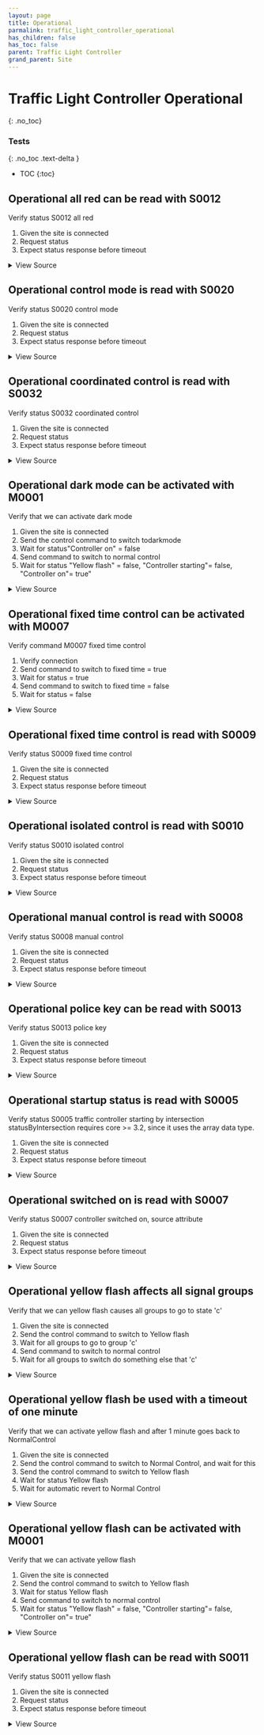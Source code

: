 ```yaml
---
layout: page
title: Operational
parmalink: traffic_light_controller_operational
has_children: false
has_toc: false
parent: Traffic Light Controller
grand_parent: Site
---
```


# Traffic Light Controller Operational
{: .no_toc}



### Tests
{: .no_toc .text-delta }

- TOC
{:toc}

## Operational all red can be read with S0012

Verify status S0012 all red

1. Given the site is connected
2. Request status
3. Expect status response before timeout

<details markdown="block">
  <summary>
     View Source
  </summary>
```ruby
Validator::Site.connected do |task,supervisor,site|
  if RSMP::Proxy.version_meets_requirement?( site.sxl_version, '>=1.1' )
    status_list = { S0012: [:status,:intersection,:source] }
  else
    status_list = { S0012: [:status,:intersection] }
  end
  request_status_and_confirm site, "all-red status", status_list
end
```
</details>




## Operational control mode is read with S0020

Verify status S0020 control mode

1. Given the site is connected
2. Request status
3. Expect status response before timeout

<details markdown="block">
  <summary>
     View Source
  </summary>
```ruby
Validator::Site.connected do |task,supervisor,site|
  request_status_and_confirm site, "control mode",
    { S0020: [:controlmode,:intersection] }
end
```
</details>




## Operational coordinated control is read with S0032

Verify status S0032 coordinated control

1. Given the site is connected
2. Request status
3. Expect status response before timeout

<details markdown="block">
  <summary>
     View Source
  </summary>
```ruby
Validator::Site.connected do |task,supervisor,site|
  status_list = { S0032: [:status,:intersection,:source] }
  request_status_and_confirm site, "coordinated control status", status_list
end
```
</details>




## Operational dark mode can be activated with M0001

Verify that we can activate dark mode

1. Given the site is connected
2. Send the control command to switch todarkmode
3. Wait for status"Controller on" = false
4. Send command to switch to normal control
5. Wait for status "Yellow flash" = false, "Controller starting"= false, "Controller on"= true"

<details markdown="block">
  <summary>
     View Source
  </summary>
```ruby
Validator::Site.connected do |task,supervisor,site|
  prepare task, site
  switch_dark_mode
  switch_normal_control
end
```
</details>




## Operational fixed time control can be activated with M0007

Verify command M0007 fixed time control

1. Verify connection
2. Send command to switch to fixed time = true
3. Wait for status = true
4. Send command to switch to fixed time = false
5. Wait for status = false

<details markdown="block">
  <summary>
     View Source
  </summary>
```ruby
Validator::Site.connected do |task,supervisor,site|
  prepare task, site
  switch_fixed_time 'True'
  switch_fixed_time 'False'
end
```
</details>




## Operational fixed time control is read with S0009

Verify status S0009 fixed time control

1. Given the site is connected
2. Request status
3. Expect status response before timeout

<details markdown="block">
  <summary>
     View Source
  </summary>
```ruby
Validator::Site.connected do |task,supervisor,site|
  if RSMP::Proxy.version_meets_requirement?( site.sxl_version, '>=1.1' )
    status_list = { S0009: [:status,:intersection,:source] }
  else
    status_list = { S0009: [:status,:intersection] }
  end
  request_status_and_confirm site, "fixed time control status", status_list
end
```
</details>




## Operational isolated control is read with S0010

Verify status S0010 isolated control

1. Given the site is connected
2. Request status
3. Expect status response before timeout

<details markdown="block">
  <summary>
     View Source
  </summary>
```ruby
Validator::Site.connected do |task,supervisor,site|
  if RSMP::Proxy.version_meets_requirement?( site.sxl_version, '>=1.1' )
    status_list = { S0010: [:status,:intersection,:source] }
  else
    status_list = { S0010: [:status,:intersection] }
  end
  request_status_and_confirm site, "isolated control status", status_list
end
```
</details>




## Operational manual control is read with S0008

Verify status S0008 manual control

1. Given the site is connected
2. Request status
3. Expect status response before timeout

<details markdown="block">
  <summary>
     View Source
  </summary>
```ruby
Validator::Site.connected do |task,supervisor,site|
  if RSMP::Proxy.version_meets_requirement?( site.sxl_version, '>=1.1' )
    status_list = { S0008: [:status,:intersection,:source] }
  else
    status_list = { S0008: [:status,:intersection] }
  end
  request_status_and_confirm site, "manual control status", status_list
end
```
</details>




## Operational police key can be read with S0013

Verify status S0013 police key

1. Given the site is connected
2. Request status
3. Expect status response before timeout

<details markdown="block">
  <summary>
     View Source
  </summary>
```ruby
Validator::Site.connected do |task,supervisor,site|
  request_status_and_confirm site, "police key",
    { S0013: [:status] }
end
```
</details>




## Operational startup status is read with S0005

Verify status S0005 traffic controller starting by intersection
statusByIntersection requires core >= 3.2, since it uses the array data type.

1. Given the site is connected
2. Request status
3. Expect status response before timeout

<details markdown="block">
  <summary>
     View Source
  </summary>
```ruby
Validator::Site.connected do |task,supervisor,site|
  request_status_and_confirm site, "traffic controller starting (true/false)",
    { S0005: [:statusByIntersection] }
end
```
</details>




## Operational switched on is read with S0007

Verify status S0007 controller switched on, source attribute

1. Given the site is connected
2. Request status
3. Expect status response before timeout

<details markdown="block">
  <summary>
     View Source
  </summary>
```ruby
Validator::Site.connected do |task,supervisor,site|
  status_list = { S0007: [:status,:intersection,:source] }
  request_status_and_confirm site, "controller switch on (dark mode=off)", status_list
end
```
</details>




## Operational yellow flash affects all signal groups

Verify that we can yellow flash causes all groups to go to state 'c'

1. Given the site is connected
2. Send the control command to switch to Yellow flash
3. Wait for all groups to go to group 'c'
4. Send command to switch to normal control
5. Wait for all groups to switch do something else that 'c'

<details markdown="block">
  <summary>
     View Source
  </summary>
```ruby
Validator::Site.connected do |task,supervisor,site|
  prepare task, site
  timeout =  Validator.get_config('timeouts','yellow_flash')
  switch_yellow_flash
  wait_for_groups 'c', timeout: timeout      # c mean s yellow flash
  switch_normal_control
  wait_for_groups '[^c]', timeout: timeout   # not c, ie. not yellow flash
end
```
</details>




## Operational yellow flash be used with a timeout of one minute

Verify that we can activate yellow flash and after 1 minute goes back to NormalControl

1. Given the site is connected
2. Send the control command to switch to Normal Control, and wait for this
2. Send the control command to switch to Yellow flash
3. Wait for status Yellow flash
5. Wait for automatic revert to Normal Control

<details markdown="block">
  <summary>
     View Source
  </summary>
```ruby
Validator::Site.connected do |task,supervisor,site|
  prepare task, site
  switch_normal_control
  minutes = 1
  switch_yellow_flash timeout_minutes: minutes
  wait_normal_control timeout: minutes*60 + Validator.get_config('timeouts','functional_position')
end
```
</details>




## Operational yellow flash can be activated with M0001

Verify that we can activate yellow flash

1. Given the site is connected
2. Send the control command to switch to Yellow flash
3. Wait for status Yellow flash
4. Send command to switch to normal control
5. Wait for status "Yellow flash" = false, "Controller starting"= false, "Controller on"= true"

<details markdown="block">
  <summary>
     View Source
  </summary>
```ruby
Validator::Site.connected do |task,supervisor,site|
  prepare task, site
  switch_yellow_flash
  switch_normal_control
end
```
</details>




## Operational yellow flash can be read with S0011

Verify status S0011 yellow flash

1. Given the site is connected
2. Request status
3. Expect status response before timeout

<details markdown="block">
  <summary>
     View Source
  </summary>
```ruby
Validator::Site.connected do |task,supervisor,site|
  if RSMP::Proxy.version_meets_requirement?( site.sxl_version, '>=1.1' )
    status_list = { S0011: [:status,:intersection,:source] }
  else
    status_list = { S0011: [:status,:intersection] }
  end
  request_status_and_confirm site, "yellow flash status", status_list
end
```
</details>


